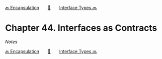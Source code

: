 [🔙 Encapsulation][previous-chapter]&nbsp;&nbsp;&nbsp;&nbsp;&nbsp;&nbsp;&nbsp;[🏡][readme]&nbsp;&nbsp;&nbsp;&nbsp;&nbsp;&nbsp;&nbsp;[Interface Types 🔜][upcoming-chapter]

# Chapter 44. Interfaces as Contracts

_Notes_

[🔙 Encapsulation][previous-chapter]&nbsp;&nbsp;&nbsp;&nbsp;&nbsp;&nbsp;&nbsp;[🏡][readme]&nbsp;&nbsp;&nbsp;&nbsp;&nbsp;&nbsp;&nbsp;[Interface Types 🔜][upcoming-chapter]

[readme]: README.md
[previous-chapter]: ch043-encapsulation.md
[upcoming-chapter]: ch045-interface-types.md